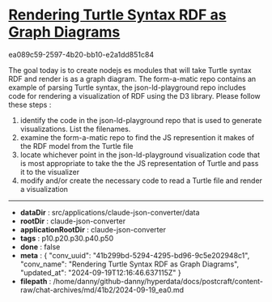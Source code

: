# [Rendering Turtle Syntax RDF as Graph Diagrams](https://claude.ai/chat/41b299bd-5294-4295-bd96-9c5e202948c1)

ea089c59-2597-4b20-bb10-e2a1dd851c84

The goal today is to create nodejs es modules that will take Turtle syntax RDF and render is as a  graph diagram. The form-a-matic repo contains an example of parsing Turtle syntax, the json-ld-playground repo includes code for rendering a visualization of RDF using the D3 library.
Please follow these steps :
1. identify the code in the json-ld-playground repo that is used to generate visualizations. List the filenames.
2. examine the form-a-matic repo to find the JS represention it makes of the RDF model from the Turtle file 
3. locate whichever point in the json-ld-playground visualization code that is most appropriate to take the the JS representation of Turtle and pass it to the visualizer
4. modify and/or create the necessary code to read a Turtle file and render a visualization

---

* **dataDir** : src/applications/claude-json-converter/data
* **rootDir** : claude-json-converter
* **applicationRootDir** : claude-json-converter
* **tags** : p10.p20.p30.p40.p50
* **done** : false
* **meta** : {
  "conv_uuid": "41b299bd-5294-4295-bd96-9c5e202948c1",
  "conv_name": "Rendering Turtle Syntax RDF as Graph Diagrams",
  "updated_at": "2024-09-19T12:16:46.637115Z"
}
* **filepath** : /home/danny/github-danny/hyperdata/docs/postcraft/content-raw/chat-archives/md/41b2/2024-09-19_ea0.md